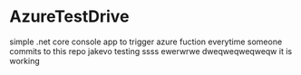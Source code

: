 # AzureTestDrive
simple .net core console app to trigger azure fuction everytime someone commits to this repo
jakevo
testing 
ssss
ewerwrwe
dweqweqweqweqw
it is working
